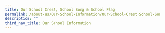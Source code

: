 ```yaml
---
title: Our School Crest, School Song & School Flag
permalink: /about-us/Our-School-Information/Our-School-Crest-School-Song-and-School-Flag/
description: ""
third_nav_title: Our School Information
---
```

